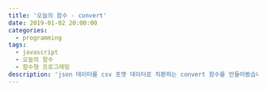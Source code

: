```yaml
---
title: '오늘의 함수 - convert'
date: 2019-01-02 20:00:00
categories:
  - programming
tags:
  - javascript
  - 오늘의 함수
  - 함수형 프로그래밍
description: 'json 데이터를 csv 포맷 데이터로 치환하는 convert 함수를 만들어봤습니다.'
---
```

